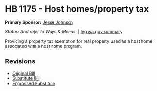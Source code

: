 # HB 1175 - Host homes/property tax
**Primary Sponsor:** [Jesse Johnson](/person/leg/johnson_je.md)

*Status: And refer to Ways & Means.* | [leg.wa.gov summary](https://app.leg.wa.gov/billsummary?BillNumber=1175&Year=2021)

Providing a property tax exemption for real property used as a host home associated with a host home program. 

## Revisions
* [Original Bill](1/)
* [Substitute Bill](S/)
* [Engrossed Substitute](S.E/)